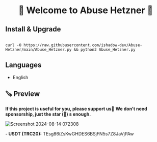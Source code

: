 <h1 align = "center"/>🌟 Welcome to Abuse Hetzner 🌟</h1>

## Install & Upgrade

```

curl -O https://raw.githubusercontent.com/ishadow-dev/Abuse-Hetzner/main/Abuse_Hetzner.py && python3 Abuse_Hetzner.py
```

## Languages

- English

## 🪚 Preview

**If this project is useful for you, please support us🌟**
**We don't need sponsorship, just the star (🌟) s enough.**

![Screenshot 2024-08-14 072308](https://github.com/user-attachments/assets/a8913576-1948-438a-9b86-13f3ca707bcc)

**- USDT (TRC20):** TEsg86iZsKwGHDES6BSjFN5s7Z8JaVjPAw
